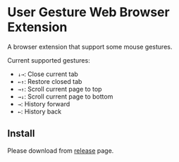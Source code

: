 # User Gesture Web Browser Extension

A browser extension that support some mouse gestures.

Current supported gestures:

- `↓→`: Close current tab
- `←↑`: Restore closed tab
- `→↑`: Scroll current page to top
- `→↓`: Scroll current page to bottom
- `→`: History forward
- `←`: History back

## Install

Please download from [release] page.


[release]: https://github.com/0x-jerry/webext-gesture/releases
